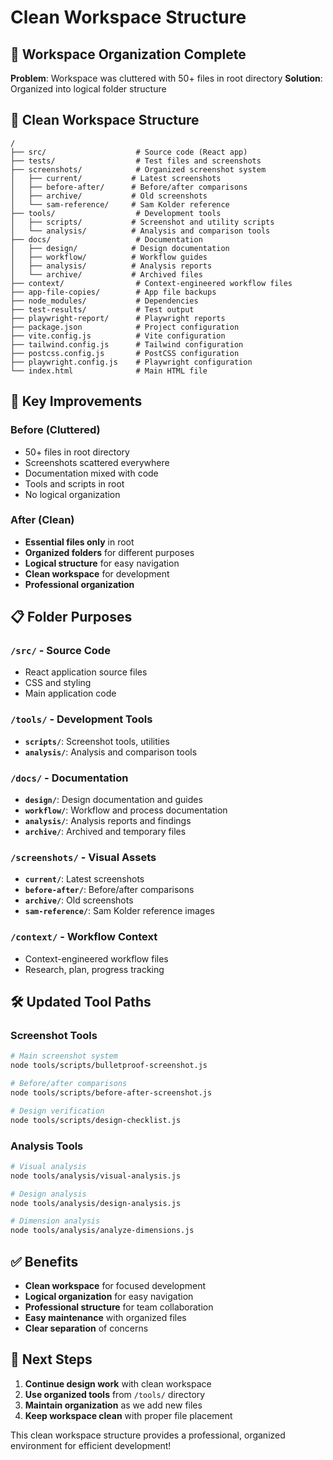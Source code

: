 # Clean Workspace Structure

## 🧹 Workspace Organization Complete

**Problem**: Workspace was cluttered with 50+ files in root directory
**Solution**: Organized into logical folder structure

## 📁 Clean Workspace Structure

```
/
├── src/                    # Source code (React app)
├── tests/                  # Test files and screenshots
├── screenshots/            # Organized screenshot system
│   ├── current/           # Latest screenshots
│   ├── before-after/      # Before/after comparisons
│   ├── archive/           # Old screenshots
│   └── sam-reference/     # Sam Kolder reference
├── tools/                  # Development tools
│   ├── scripts/           # Screenshot and utility scripts
│   └── analysis/          # Analysis and comparison tools
├── docs/                   # Documentation
│   ├── design/            # Design documentation
│   ├── workflow/          # Workflow guides
│   ├── analysis/          # Analysis reports
│   └── archive/           # Archived files
├── context/                # Context-engineered workflow files
├── app-file-copies/        # App file backups
├── node_modules/           # Dependencies
├── test-results/           # Test output
├── playwright-report/      # Playwright reports
├── package.json            # Project configuration
├── vite.config.js          # Vite configuration
├── tailwind.config.js      # Tailwind configuration
├── postcss.config.js       # PostCSS configuration
├── playwright.config.js    # Playwright configuration
└── index.html              # Main HTML file
```

## 🎯 Key Improvements

### Before (Cluttered)
- 50+ files in root directory
- Screenshots scattered everywhere
- Documentation mixed with code
- Tools and scripts in root
- No logical organization

### After (Clean)
- **Essential files only** in root
- **Organized folders** for different purposes
- **Logical structure** for easy navigation
- **Clean workspace** for development
- **Professional organization**

## 📋 Folder Purposes

### `/src/` - Source Code
- React application source files
- CSS and styling
- Main application code

### `/tools/` - Development Tools
- **`scripts/`**: Screenshot tools, utilities
- **`analysis/`**: Analysis and comparison tools

### `/docs/` - Documentation
- **`design/`**: Design documentation and guides
- **`workflow/`**: Workflow and process documentation
- **`analysis/`**: Analysis reports and findings
- **`archive/`**: Archived and temporary files

### `/screenshots/` - Visual Assets
- **`current/`**: Latest screenshots
- **`before-after/`**: Before/after comparisons
- **`archive/`**: Old screenshots
- **`sam-reference/`**: Sam Kolder reference images

### `/context/` - Workflow Context
- Context-engineered workflow files
- Research, plan, progress tracking

## 🛠️ Updated Tool Paths

### Screenshot Tools
```bash
# Main screenshot system
node tools/scripts/bulletproof-screenshot.js

# Before/after comparisons
node tools/scripts/before-after-screenshot.js

# Design verification
node tools/scripts/design-checklist.js
```

### Analysis Tools
```bash
# Visual analysis
node tools/analysis/visual-analysis.js

# Design analysis
node tools/analysis/design-analysis.js

# Dimension analysis
node tools/analysis/analyze-dimensions.js
```

## ✅ Benefits

- **Clean workspace** for focused development
- **Logical organization** for easy navigation
- **Professional structure** for team collaboration
- **Easy maintenance** with organized files
- **Clear separation** of concerns

## 🎯 Next Steps

1. **Continue design work** with clean workspace
2. **Use organized tools** from `/tools/` directory
3. **Maintain organization** as we add new files
4. **Keep workspace clean** with proper file placement

This clean workspace structure provides a professional, organized environment for efficient development!


